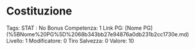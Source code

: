 # Costituzione

Tags: STAT
: No
Bonus Competenza: 1
Link PG: [Nome PG] (%5BNome%20PG%5D%2068b343bb27e94876a0db231b2cc1730e.md)
Livello: 1
Modificatore: 0
Tiro Salvezza: 0
Valore: 10